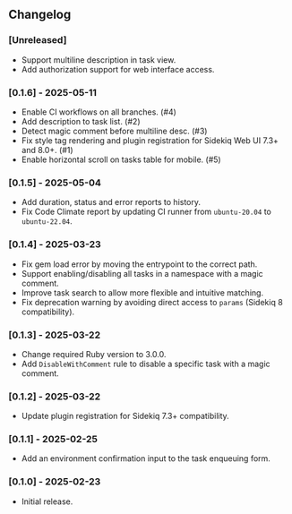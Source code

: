 ## Changelog

### [Unreleased]

- Support multiline description in task view.
- Add authorization support for web interface access.

### [0.1.6] - 2025-05-11

- Enable CI workflows on all branches. (#4)
- Add description to task list. (#2)
- Detect magic comment before multiline desc. (#3)
- Fix style tag rendering and plugin registration for Sidekiq Web UI 7.3+ and 8.0+. (#1)
- Enable horizontal scroll on tasks table for mobile. (#5)

### [0.1.5] - 2025-05-04

- Add duration, status and error reports to history.
- Fix Code Climate report by updating CI runner from `ubuntu-20.04` to `ubuntu-22.04`.

### [0.1.4] - 2025-03-23

- Fix gem load error by moving the entrypoint to the correct path.
- Support enabling/disabling all tasks in a namespace with a magic comment.
- Improve task search to allow more flexible and intuitive matching.
- Fix deprecation warning by avoiding direct access to `params` (Sidekiq 8 compatibility).

### [0.1.3] - 2025-03-22

- Change required Ruby version to 3.0.0.
- Add `DisableWithComment` rule to disable a specific task with a magic comment.

### [0.1.2] - 2025-03-22

- Update plugin registration for Sidekiq 7.3+ compatibility.

### [0.1.1] - 2025-02-25

- Add an environment confirmation input to the task enqueuing form.

### [0.1.0] - 2025-02-23

- Initial release.
